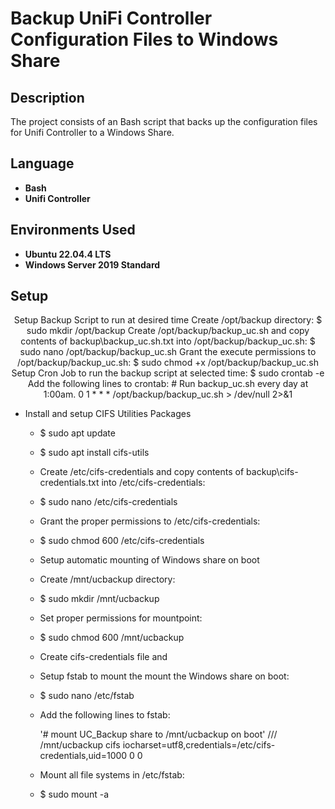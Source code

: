 <h1>Backup UniFi Controller Configuration Files to Windows Share</h1>


<h2>Description</h2>
The project consists of an Bash script that backs up the configuration files for Unifi Controller to a Windows Share.<br/>

<h2>Language</h2>

- <b>Bash</b>
- <b>Unifi Controller</b>

<h2>Environments Used </h2>

- <b>Ubuntu 22.04.4 LTS</b>
- <b>Windows Server 2019 Standard</b>

<h2>Setup</h2>

<p align="center">
Setup Backup Script to run at desired time
Create /opt/backup directory:
$ sudo mkdir /opt/backup
Create /opt/backup/backup_uc.sh
and copy contents of backup\backup_uc.sh.txt
into /opt/backup/backup_uc.sh:
$ sudo nano /opt/backup/backup_uc.sh
Grant the execute permissions to /opt/backup/backup_uc.sh:
$ sudo chmod +x /opt/backup/backup_uc.sh
Setup Cron Job to run the backup script at selected time:
$ sudo crontab -e
Add the following lines to crontab:
# Run backup_uc.sh every day at 1:00am.
0 1 * * * /opt/backup/backup_uc.sh > /dev/null 2>&1

- Install and setup CIFS Utilities Packages
  - $ sudo apt update
  - $ sudo apt install cifs-utils
  - Create /etc/cifs-credentials and copy contents of backup\cifs-credentials.txt into /etc/cifs-credentials:
  - $ sudo nano /etc/cifs-credentials
  - Grant the proper permissions to /etc/cifs-credentials:
  - $ sudo chmod 600 /etc/cifs-credentials

  - Setup automatic mounting of Windows share on boot
  - Create /mnt/ucbackup directory:
  - $ sudo mkdir /mnt/ucbackup
  - Set proper permissions for mountpoint:
  - $ sudo chmod 600 /mnt/ucbackup
  - Create cifs-credentials file and 
  - Setup fstab to mount the mount the Windows share on boot:
  - $ sudo nano /etc/fstab
  - Add the following lines to fstab:
  
    '# mount UC_Backup share to /mnt/ucbackup on boot'
    //<IP address of Windows Server>/<Windows Share Name> /mnt/ucbackup cifs iocharset=utf8,credentials=/etc/cifs-credentials,uid=1000 0 0
    
  - Mount all file systems in /etc/fstab:
  - $ sudo mount -a<br/>
<br />
<br />
</p>

<!--
 ```diff
- text in red
+ text in green
! text in orange
# text in gray
@@ text in purple (and bold)@@
```
--!>
